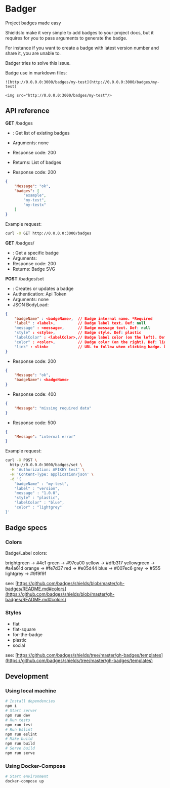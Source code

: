 # Badger

Project badges made easy

ShieldsIo make it very simple to add badges to your project docs, but it requires for you to pass arguments to generate
the badge.

For instance if you want to create a badge with latest version number and share it, you are unable to.

Badger tries to solve this issue.

Badge use in markdown files:

```
![http://0.0.0.0:3000/badges/my-test](http://0.0.0.0:3000/badges/my-test)

<img src="http://0.0.0.0:3000/badges/my-test"/>
```

## API reference

**GET**     /badges

- : Get list of existing badges
- Arguments: none
- Response code: 200
- Returns: List of badges

- Response code: 200

```json
{
    "Message": "ok",
    "badges": [
        "example",
        "my-test",
        "my-testx"
    ]
}
```

Example request:

```bash
curl -X GET http://0.0.0.0:3000/badges
```

**GET**     /badges/<badgeName>

- : Get a specific badge
- Arguments: <badgeName>
- Response code: 200
- Returns: Badge SVG

**POST**    /badges/set

- : Creates or updates a badge
- Authentication: Api Token
- Arguments: none
- JSON BodyLoad:

```json
{
    "badgeName" : <badgeName>,  // Badge internal name. *Required
    "label" : <label>,          // Badge label text. Def: null
    "message" : <message>,      // Badge message text. Def: null
    "style" : <style>,          // Badge style. Def: plastic
    "labelColor" : <labelColor>,// Badge label color (on the left). Def: blue
    "color" : <color>,          // Badge color (on the right). Def: lightgrey
    "link" : <link>             // URL to follow when clicking badge. Def: null
}
```

- Response code: 200

```json
{
    "Message": "ok",
    "badgeName": <badgeName>
}
```

- Response code: 400

```json
{
    "Message": "missing required data"
}
```

- Response code: 500

```json
{
    "Message": "internal error"
}
```

Example request:

```bash
curl -X POST \
  http://0.0.0.0:3000/badges/set \
  -H 'Authorization: APIKEY test' \
  -H 'Content-Type: application/json' \
  -d '{
    "badgeName" : "my-test",
    "label" : "version",
    "message" : "1.0.0",
    "style" : "plastic",
    "labelColor" : "blue",
    "color" : "lightgrey"
}'
```

## Badge specs

### Colors

Badge/Label colors:

brightgreen -> #4c1
green -> #97ca00
yellow -> #dfb317
yellowgreen -> #a4a61d
orange -> #fe7d37
red -> #e05d44
blue -> #007ec6
grey -> #555
lightgrey -> #9f9f9f

see: [https://github.com/badges/shields/blob/master/gh-badges/README.md#colors](https://github.com/badges/shields/blob/master/gh-badges/README.md#colors)

### Styles

- flat
- flat-square
- for-the-badge
- plastic
- social

see: [https://github.com/badges/shields/tree/master/gh-badges/templates](https://github.com/badges/shields/tree/master/gh-badges/templates)

## Development

### Using local machine

```bash
# Install dependencies
npm i
# Start server
npm run dev
# Run tests
npm run test
# Run Eslint
npm run eslint
# Make build
npm run build
# Serve build
npm run serve
```

### Using Docker-Compose

```bash
# Start environment
docker-compose up
```
